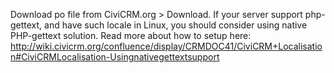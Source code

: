 Download po file from CiviCRM.org > Download.
If your server support php-gettext, and have such locale in Linux, you should consider using native PHP-gettext solution.
Read more about how to setup here:
http://wiki.civicrm.org/confluence/display/CRMDOC41/CiviCRM+Localisation#CiviCRMLocalisation-Usingnativegettextsupport
